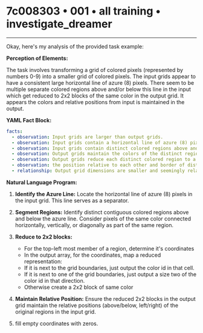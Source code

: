 # 7c008303 • 001 • all training • investigate_dreamer

---
Okay, here's my analysis of the provided task example:

**Perception of Elements:**

The task involves transforming a grid of colored pixels (represented by numbers 0-9) into a smaller grid of colored pixels. The input grids appear to have a consistent large horizontal line of azure (8) pixels. There seem to be multiple separate colored regions above and/or below this line in the input which get reduced to 2x2 blocks of the same color in the output grid. It appears the colors and relative positions from input is maintained in the output.

**YAML Fact Block:**



```yaml
facts:
  - observation: Input grids are larger than output grids.
  - observation: Input grids contain a horizontal line of azure (8) pixels.
  - observation: Input grids contain distinct colored regions above and below the azure line.
  - observation: Output grids maintain the colors of the distinct regions from the input.
  - observation: Output grids reduce each distinct colored region to a 2x2 block, or to 2 in line if next to grid border.
  - observation: the position relative to each other and border of distinct regions is maintained.
  - relationship: Output grid dimensions are smaller and seemingly related to the number of distinct colored regions in the input.
```



**Natural Language Program:**

1.  **Identify the Azure Line:** Locate the horizontal line of azure (8) pixels in the input grid. This line serves as a separator.

2.  **Segment Regions:** Identify distinct contiguous colored regions above and below the azure line. Consider pixels of the same color connected horizontally, vertically, or diagonally as part of the same region.

3.  **Reduce to 2x2 blocks:**
    *   For the top-left most member of a region, determine it's coordinates
    *   In the output array, for the coordinates, map a reduced representation:
    *   If it is next to the grid boundaries, just output the color id in that cell.
    *   If it is next to one of the grid boundaries, just output a size two of the color id in that direction.
    *   Otherwise create a 2x2 block of same color

4.  **Maintain Relative Position:** Ensure the reduced 2x2 blocks in the output grid maintain the relative positions (above/below, left/right) of the original regions in the input grid.

5. fill empty coordinates with zeros.

